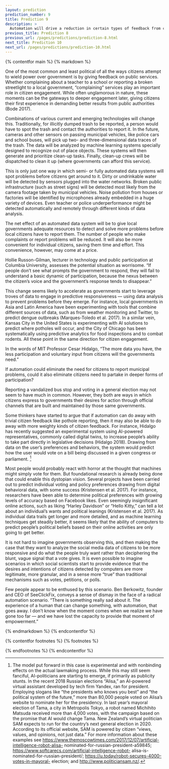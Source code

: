 ```yaml
---
layout: prediction
prediction_number: 9
title: Prediction 9
description: >
  Automation will drive a reduction in certain types of feedback from citizens to governments.
previous_title: Prediction 8
previous_url: /pages/predictions/prediction-8.html
next_title: Prediction 10
next_url: /pages/predictions/prediction-10.html
---
```


{% contentfor main %}
{% markdown %}

One of the most common and least political of all the ways citizens attempt to wield power over government is by giving feedback on public services. Whether complaining about a teacher to a school or reporting a broken streetlight to a local government, “complaining” services play an important role in citizen engagement. While often unglamorous in nature, these moments can be the gateways to deeper engagement later, giving citizens their first experience in demanding better results from public authorities (Bode 2017).

Combinations of various current and emerging technologies will change this. Traditionally, for illicitly dumped trash to be reported, a person would have to spot the trash and contact the authorities to report it. In the future, cameras and other sensors on passing municipal vehicles, like police cars and school buses, will pick up two- and three-dimensional data traces of the trash. The data will be analyzed by machine learning systems specially designed to recognize out of place objects. These systems will then generate and prioritize clean-up tasks. Finally, clean-up crews will be dispatched to clean it up (where governments can afford this service).

This is only just one way in which semi- or fully automated data systems will spot problems before citizens get around to it. Dirty or undrinkable water will be detected by sensors plugged into the water networks. Broken public infrastructure (such as street signs) will be detected most likely from the camera footage taken by municipal vehicles. Noise pollution from houses or factories will be identified by microphones already embedded in a huge variety of devices. Even teacher or police underperformance might be detected automatically and remotely through different kinds of data analysis. 

The net effect of an automated data system will be to give local governments adequate resources to detect and solve more problems before local citizens have to report them. The number of people who make complaints or report problems will be reduced. It will also be more convenient for individual citizens, saving them time and effort. This convenience, however, may come at a price.

Hollie Russon-Gilman, lecturer in technology and public participation at Columbia University, assesses the potential situation as worrisome. “If people don’t see what prompts the government to respond, they will fail to understand a basic dynamic of participation, because the nexus between the citizen’s voice and the government’s response tends to disappear.”

This change seems likely to accelerate as governments start to leverage troves of data to engage in predictive responsiveness — using data analysis to prevent problems before they emerge. For instance, local governments in Asia and Latin America have been experimenting with tools that combine different sources of data, such as from weather monitoring and Twitter, to predict dengue outbreaks (Marques-Toledo et al. 2017). In a similar vein, Kansas City in the United States is experimenting with AI solutions to predict where potholes will occur, and the City of Chicago has been systematically using predictive analytics for food inspections and to combat rodents. All these point in the same direction for citizen engagement.

In the words of MIT Professor Cesar Hidalgo, “The more data you have, the less participation and voluntary input from citizens will the governments need.”

If automation could eliminate the need for citizens to report municipal problems, could it also eliminate citizens need to partake in deeper forms of participation?

Reporting a vandalized bus stop and voting in a general election may not seem to have much in common. However, they both are ways in which citizens express to governments their desires for action through official channels that are built and maintained by those same governments.

Some thinkers have started to argue that if automation can do away with trivial citizen feedback like pothole reporting, then it may also be able to do away with more weighty kinds of citizen feedback. For instance, Hidalgo has recently suggested an experimental system using AI-powered representatives, commonly called digital twins, to increase people’s ability to take part directly in legislative decisions (Hidalgo 2018). Drawing from data on the user’s preferences and behaviors, the system would predict how the user would vote on a bill being discussed in a given congress or parliament. [^16]

Most people would probably react with horror at the thought that machines might simply vote for them. But foundational research is already being done that could enable this dystopian vision. Several projects have been carried out to predict individual voting and policy preferences drawing from digital behavioral data, with some success (Kristensen et al. 2017). For instance, researchers have been able to determine political preferences with growing levels of accuracy based on Facebook likes. Even seemingly insignificant online actions, such as liking “Harley Davidson” or “Hello Kitty,” can tell a lot about an individual’s wants and political leanings (Kristensen et al. 2017). As individual data trails get longer and more detailed, and as machine learning techniques get steadily better, it seems likely that the ability of computers to predict people’s political beliefs based on their online activities are only going to get better.

It is not hard to imagine governments observing this, and then making the case that they want to analyze the social media data of citizens to be more responsive and do what the people truly want rather than deciphering the blunt, vague signal that a vote gives. It is even possible to imagine scenarios in which social scientists start to provide evidence that the desires and intentions of citizens detected by computers are more legitimate, more granular, and in a sense more “true” than traditional mechanisms such as votes, petitions, or polls.

Few people appear to be enthused by this scenario. Ben Berkowitz, founder and CEO of SeeClickFix, conveys a sense of dismay in the face of a radical automation scenario. “There is something really sad about it. The experience of a human that can change something, with automation, that goes away. I don’t know when the moment comes when we realize we have gone too far — and we have lost the capacity to provide that moment of empowerment.”

{% endmarkdown %}
{% endcontentfor %}

{% contentfor footnotes %}
{% footnotes %}

[^16]: The model put forward in this case is experimental and with nonbinding effects on the actual lawmaking process. While this may still seem fanciful, AI-politicians are starting to emerge, if primarily as publicity stunts. In the recent 2018 Russian elections “Alisa,” an AI-powered virtual assistant developed by tech firm Yandex, ran for president. Employing slogans like “the presidents who knows you best” and “the political system of the future,” more than 80,000 people voted on Alisa’s website to nominate her for the presidency. In last year’s mayoral election of Tama, a city in Metropolis Tokyo, a robot named Michihito Matsuda received more than 4,000 votes, with the campaign based on the promise that AI would change Tama. New Zealand’s virtual politician SAM expects to run for the country’s next general election in 2020. According to its official website, SAM is powered by citizen “views, values, and opinions, not just data.” For more information about these examples see https://www.themoscowtimes.com/2017/12/07/artificial-intelligence-robot-alisa- nominated-for-russian-president-a59845; https://www.softcarecs.com/artificial-intelligence-robot- alisa-is-nominated-for-russian-president/; https://u.today/robot-secures-4000-votes-in-mayoral- election; and http://www.politiciansam.nz/.

{% endfootnotes %}
{% endcontentfor %}